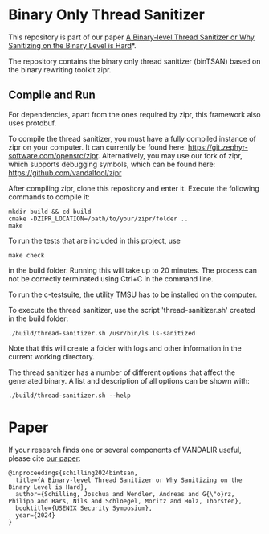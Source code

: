  
# Binary Only Thread Sanitizer

This repository is part of our paper [A Binary-level Thread Sanitizer or Why Sanitizing on the Binary Level is Hard](https://github.com/CISPA-SysSec/binary-tsan/blob/master/paper/schilling_2024_bintsan.pdf)*.

The repository contains the binary only thread sanitizer (binTSAN) based on the binary rewriting toolkit zipr.

## Compile and Run

For dependencies, apart from the ones required by zipr, this framework also uses protobuf.

To compile the thread sanitizer, you must have a fully compiled instance of zipr on your computer.
It can currently be found here: https://git.zephyr-software.com/opensrc/zipr. Alternatively, you may use our fork of zipr, which supports debugging symbols, which can be found here: https://github.com/vandaltool/zipr

After compiling zipr, clone this repository and enter it. Execute the following commands to compile it:
```
mkdir build && cd build
cmake -DZIPR_LOCATION=/path/to/your/zipr/folder ..
make
```

To run the tests that are included in this project, use
```
make check
```
in the build folder.
Running this will take up to 20 minutes.
The process can not be correctly terminated using Ctrl+C in the command line.

To run the c-testsuite, the utility TMSU has to be installed on the computer.


To execute the thread sanitizer, use the script 'thread-sanitizer.sh' created in the build folder:
```
./build/thread-sanitizer.sh /usr/bin/ls ls-sanitized
```
Note that this will create a folder with logs and other information in the current working directory.

The thread sanitizer has a number of different options that affect the generated binary.
A list and description of all options can be shown with:
```
./build/thread-sanitizer.sh --help
```

# Paper

If your research finds one or several components of VANDALIR useful, please cite [our paper](https://github.com/CISPA-SysSec/binary-tsan/blob/master/paper/schilling_2024_bintsan.pdf):


```
@inproceedings{schilling2024bintsan,
  title={A Binary-level Thread Sanitizer or Why Sanitizing on the Binary Level is Hard},
  author={Schilling, Joschua and Wendler, Andreas and G{\"o}rz, Philipp and Bars, Nils and Schloegel, Moritz and Holz, Thorsten},
  booktitle={USENIX Security Symposium},
  year={2024}
}


```